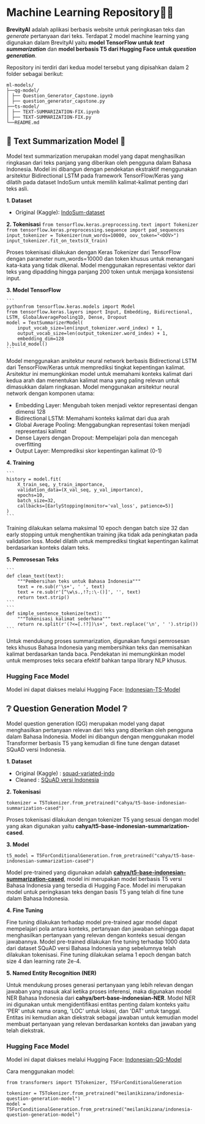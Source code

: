 # Machine Learning Repository🤖🧠
**BrevityAI** adalah aplikasi berbasis website untuk peringkasan teks dan <i>generate</i> pertanyaan dari teks. Terdapat 2 model machine learning yang digunakan dalam BrevityAI yaitu **model TensorFlow untuk <i>text summarization</i>** dan **model berbasis T5 dari Hugging Face untuk <i>question generation</i>**.

Repository ini terdiri dari kedua model tersebut yang dipisahkan dalam 2 folder sebagai berikut:
```
ml-models/
├──qg-model/
│ ├── Question_Generator_Capstone.ipynb
│ ├── question_generator_capstone.py
├──ts-model/
│ ├── TEXT-SUMMARIZATION-FIX.ipynb
│ ├── TEXT-SUMMARIZATION-FIX.py
└──README.md
```

## 📑 Text Summarization Model 📑
Model text summarization merupakan model yang dapat menghasilkan ringkasan dari teks panjang yang diberikan oleh pengguna dalam Bahasa Indonesia. Model ini dibangun dengan pendekatan ekstraktif menggunakan arsitektur Bidirectional LSTM pada framework TensorFlow/Keras yang dilatih pada dataset IndoSum untuk memilih kalimat-kalimat penting dari teks asli.

**1. Dataset**
- Original (Kaggle): [IndoSum-dataset](https://www.kaggle.com/datasets/linkgish/indosum)

**2. Tokenisasi**
    ```
    from tensorflow.keras.preprocessing.text import Tokenizer
    from tensorflow.keras.preprocessing.sequence import pad_sequences
    input_tokenizer = Tokenizer(num_words=10000, oov_token="<OOV>")
    input_tokenizer.fit_on_texts(X_train)
    ```
    
Proses tokenisasi dilakukan dengan Keras Tokenizer dari TensorFlow dengan parameter num_words=10000 dan token khusus <OOV> untuk menangani kata-kata yang tidak dikenal. Model menggunakan representasi vektor dari teks yang dipadding hingga panjang 200 token untuk menjaga konsistensi input.

**3. Model TensorFlow**

    ```
    pythonfrom tensorflow.keras.models import Model
    from tensorflow.keras.layers import Input, Embedding, Bidirectional, LSTM, GlobalAveragePooling1D, Dense, Dropout
    model = TextSummarizerModel(
        input_vocab_size=len(input_tokenizer.word_index) + 1,
        output_vocab_size=len(output_tokenizer.word_index) + 1,
        embedding_dim=128
    ).build_model()
    ```
Model menggunakan arsitektur neural network berbasis Bidirectional LSTM dari TensorFlow/Keras untuk memprediksi tingkat kepentingan kalimat. Arsitektur ini memungkinkan model untuk memahami konteks kalimat dari kedua arah dan menentukan kalimat mana yang paling relevan untuk dimasukkan dalam ringkasan.
Model menggunakan arsitektur neural network dengan komponen utama:

- Embedding Layer: Mengubah token menjadi vektor representasi dengan dimensi 128
- Bidirectional LSTM: Memahami konteks kalimat dari dua arah
- Global Average Pooling: Menggabungkan representasi token menjadi representasi kalimat
- Dense Layers dengan Dropout: Mempelajari pola dan mencegah overfitting
- Output Layer: Memprediksi skor kepentingan kalimat (0-1)

**4. Training**

    ```
    history = model.fit(
        X_train_seq, y_train_importance,
        validation_data=(X_val_seq, y_val_importance),
        epochs=10, 
        batch_size=32,
        callbacks=[EarlyStopping(monitor='val_loss', patience=5)]
    )
    ```
Training dilakukan selama maksimal 10 epoch dengan batch size 32 dan early stopping untuk menghentikan training jika tidak ada peningkatan pada validation loss. Model dilatih untuk memprediksi tingkat kepentingan kalimat berdasarkan konteks dalam teks.

**5. Pemrosesan Teks**

    ```
    def clean_text(text):
        """Pembersihan teks untuk Bahasa Indonesia"""
        text = re.sub(r'\s+', ' ', text)
        text = re.sub(r'[^\w\s.,!?;:\-()]', '', text)
        return text.strip()
    ```
    ```
    def simple_sentence_tokenize(text):
        """Tokenisasi kalimat sederhana"""
        return re.split(r'(?<=[.!?])\s+', text.replace('\n', ' ').strip())
    ```
Untuk mendukung proses summarization, digunakan fungsi pemrosesan teks khusus Bahasa Indonesia yang membersihkan teks dan memisahkan kalimat berdasarkan tanda baca. Pendekatan ini memungkinkan model untuk memproses teks secara efektif bahkan tanpa library NLP khusus.

### Hugging Face Model
Model ini dapat diakses melalui Hugging Face: [Indonesian-TS-Model](https://huggingface.co/fransiskaarthaa/summarizereal-JS)

## ❔ Question Generation Model ❔
Model question generation (QG) merupakan model yang dapat menghasilkan pertanyaan relevan dari teks yang diberikan oleh pengguna dalam Bahasa Indonesia. Model ini dibangun dengan menggunakan model Transformer berbasis T5 yang kemudian di fine tune dengan dataset SQuAD versi Indonesia.

**1. Dataset**
   - Original (Kaggle) : [squad-variated-indo](https://www.kaggle.com/datasets/mintupsidup/squad-variated-indo)
   - Cleaned : [SQuAD versi Indonesia](https://drive.google.com/file/d/1rAdHLIQJBijlcugcWhAWj_NgP-qe1raW/view?usp=sharing)
     
**2. Tokenisasi**
   ```
   tokenizer = T5Tokenizer.from_pretrained("cahya/t5-base-indonesian-summarization-cased")
   ```
   Proses tokenisasi dilakukan dengan tokenizer T5 yang sesuai dengan model yang akan digunakan yaitu **cahya/t5-base-indonesian-summarization-cased**.
   
**3. Model**
   ```
   t5_model = T5ForConditionalGeneration.from_pretrained("cahya/t5-base-indonesian-summarization-cased")
   ```
   Model pre-trained yang digunakan adalah **[cahya/t5-base-indonesian-summarization-cased](https://huggingface.co/cahya/t5-base-indonesian-summarization-cased)**, model ini merupakan model berbasis T5 versi Bahasa Indonesia yang tersedia di Hugging Face. Model ini merupakan model untuk peringkasan teks dengan basis T5 yang telah di fine tune dalam Bahasa Indonesia.

**4. Fine Tuning**

Fine tuning dilakukan terhadap model pre-trained agar model dapat mempelajari pola antara konteks, pertanyaan dan jawaban sehingga dapat menghasilkan pertanyaan yang relevan dengan konteks sesuai dengan jawabannya. Model pre-trained dilakukan fine tuning terhadap 1000 data dari dataset SQuAD versi Bahasa Indonesia yang sebelumnya telah dilakukan tokenisasi. Fine tuning dilakukan selama 1 epoch dengan batch size 4 dan learning rate 2e-4.

**5. Named Entity Recognition (NER)**

Untuk mendukung proses generasi pertanyaan yang lebih relevan dengan jawaban yang masuk akal ketika proses inferensi, maka digunakan model NER Bahasa Indonesia dari **cahya/bert-base-indonesian-NER**. Model NER ini digunakan untuk mengidentifikasi entitas penting dalam konteks yaitu 'PER' untuk nama orang, 'LOC' untuk lokasi, dan 'DAT' untuk tanggal. Entitas ini kemudian akan diekstrak sebagai jawaban untuk kemudian model membuat pertanyaan yang relevan berdasarkan konteks dan jawaban yang telah diekstrak.

### Hugging Face Model
Model ini dapat diakses melalui Hugging Face: [Indonesian-QG-Model](https://huggingface.co/meilanikizana/indonesia-question-generation-model)

Cara menggunakan model:
```
from transformers import T5Tokenizer, T5ForConditionalGeneration

tokenizer = T5Tokenizer.from_pretrained("meilanikizana/indonesia-question-generation-model")
model = T5ForConditionalGeneration.from_pretrained("meilanikizana/indonesia-question-generation-model")
```
